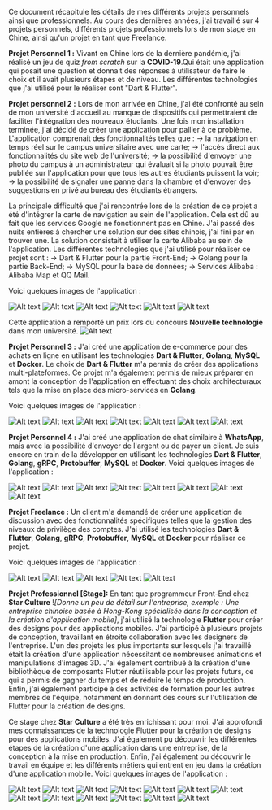 Ce document récapitule les détails de mes différents projets personnels ainsi que professionnels.
Au cours des dernières années, j'ai travaillé sur 4 projets personnels, différents projets professionnels lors de mon stage en Chine, ainsi qu'un projet en tant que Freelance.

**Projet Personnel 1 :** Vivant en Chine lors de la dernière pandémie, j'ai réalisé un jeu de quiz *from scratch* sur la **COVID-19**.Qui était une application qui posait une question et donnait des réponses à utilisateur de faire le choix et il avait plusieurs étapes et de niveau.
Les différentes technologies que j'ai utilisé pour le réaliser sont "Dart & Flutter".


**Projet personnel 2 :** Lors de mon arrivée en Chine, j'ai été confronté au sein de mon université d'accueil au manque de dispositifs qui permettraient de faciliter l'intégration des nouveaux étudiants. Une fois mon installation terminée, j'ai décidé de créer une application pour pallier à ce problème.
L'application comprenait des fonctionnalités telles que :
-> la navigation en temps réel sur le campus universitaire avec une carte;
-> l'accès direct aux fonctionnalités du site web de l'université;
-> la possibilité d'envoyer une photo du campus à un administrateur qui évaluait si la photo pouvait être publiée sur l'application pour que tous les autres étudiants puissent la voir;
-> la possibilité de signaler une panne dans la chambre et d'envoyer des suggestions en privé au bureau des étudiants étrangers.

La principale difficulté que j'ai rencontrée lors de la création de ce projet a été d'intégrer la carte de navigation au sein de l'application. Cela est dû au fait que les services Google ne fonctionnent pas en Chine. J'ai passé des nuits entières à chercher une solution sur des sites chinois, j'ai fini par en trouver une. La solution consistait à utiliser la carte Alibaba au sein de l'application.
Les différentes technologies que j'ai utilisé pour réaliser ce projet sont :
-> Dart & Flutter pour la partie Front-End;
-> Golang pour la partie Back-End;
-> MySQL pour la base de données;
-> Services Alibaba : Alibaba Map et QQ Mail.

Voici quelques images de l'application :

![Alt text](images/p1_1.png?raw=true "Page d'accueil")
![Alt text](images/p1_2.png?raw=true "Maps")
![Alt text](images/p1_3.png?raw=true "Site web")
![Alt text](images/p1_4.png?raw=true "Images ")
![Alt text](images/p1_5.png?raw=true "Profile ")
![Alt text](images/p1_6.png?raw=true "Services")



Cette application a remporté un prix lors du concours **Nouvelle technologie** dans mon université.
![Alt text](images/d.png?raw=true "Award")


**Projet Personnel 3 :** J'ai créé une application de e-commerce pour des achats en ligne en utilisant les technologies **Dart & Flutter**, **Golang**, **MySQL** et **Docker**.
Le choix de **Dart & Flutter** m'a permis de créer des applications multi-plateformes.
Ce projet m'a également permis de mieux préparer en amont la conception de l'application en effectuant des choix architecturaux tels que la mise en place des micro-services en **Golang**.

Voici quelques images de l'application :

![Alt text](images/p2_1.png?raw=true "")
![Alt text](images/p2_2.png?raw=true "")
![Alt text](images/p2_3.png?raw=true "")
![Alt text](images/p2_4.png?raw=true "")
![Alt text](images/p2_5.png?raw=true " ")
![Alt text](images/p2_6.png?raw=true "")
![Alt text](images/p2_7.png?raw=true "")


**Projet Personnel 4 :** J'ai créé une application de chat similaire à **WhatsApp**, mais avec la possibilité d'envoyer de l'argent ou de payer un client. Je suis encore en train de la développer en utilisant les technologies **Dart & Flutter**, **Golang**, **gRPC**, **Protobuffer**, **MySQL** et **Docker**.
Voici quelques images de l'application :

![Alt text](images/p3_1.png?raw=true "")
![Alt text](images/p3_2.png?raw=true "")
![Alt text](images/p3_3.png?raw=true "")
![Alt text](images/p3_4.png?raw=true "")
![Alt text](images/p3_5.png?raw=true " ")
![Alt text](images/p3_6.png?raw=true "")
![Alt text](images/p3_7.png?raw=true "")
![Alt text](images/p3_8.png?raw=true "")


**Projet Freelance :** Un client m'a demandé de créer une application de discussion avec des fonctionnalités spécifiques telles que la gestion des niveaux de privilège des comptes. J'ai utilisé les technologies **Dart & Flutter**, **Golang**, **gRPC**, **Protobuffer**, **MySQL** et **Docker** pour réaliser ce projet.

Voici quelques images de l'application :

![Alt text](images/p4_1.png?raw=true "")
![Alt text](images/p4_2.png?raw=true "")
![Alt text](images/p4_3.png?raw=true "")
![Alt text](images/p4_4.png?raw=true "")
![Alt text](images/p4_5.png?raw=true " ")

**Projet Professionnel [Stage]:** En tant que programmeur Front-End chez **Star Culture** !*[Donne un peu de détail sur l'entreprise, exemple : Une entreprise chinoise basée à Hong-Kong spécialisée dans la conception et la création d'application mobile]*, j'ai utilisé la technologie **Flutter** pour créer des designs pour des applications mobiles. J'ai participé à plusieurs projets de conception, travaillant en étroite collaboration avec les designers de l'entreprise. L'un des projets les plus importants sur lesquels j'ai travaillé était la création d'une application nécessitant de nombreuses animations et manipulations d'images 3D. J'ai également contribué à la création d'une bibliothèque de composants Flutter réutilisable pour les projets futurs, ce qui a permis de gagner du temps et de réduire le temps de production. Enfin, j'ai également participé à des activités de formation pour les autres membres de l'équipe, notamment en donnant des cours sur l'utilisation de Flutter pour la création de designs.

Ce stage chez **Star Culture** a été très enrichissant pour moi. J'ai approfondi mes connaissances de la technologie Flutter pour la création de designs pour des applications mobiles. J'ai également pu découvrir les différentes étapes de la création d'une application dans une entreprise, de la conception à la mise en production. Enfin, j'ai également pu découvrir le travail en équipe et les différents métiers qui entrent en jeu dans la création d'une application mobile.
Voici quelques images de l'application :

![Alt text](images/p5_1.png?raw=true "")
![Alt text](images/p5_2.png?raw=true "")
![Alt text](images/p5_3.png?raw=true "")
![Alt text](images/p5_4.png?raw=true "")
![Alt text](images/p5_5.png?raw=true " ")
![Alt text](images/p5_6.png?raw=true "")
![Alt text](images/p5_7.png?raw=true "")
![Alt text](images/p5_8.png?raw=true "")
![Alt text](images/p5_9.png?raw=true "")
![Alt text](images/p5_10.png?raw=true "")
![Alt text](images/p5_11.png?raw=true "")
![Alt text](images/p5_12.png?raw=true "")
![Alt text](images/p5_13.png?raw=true "")
